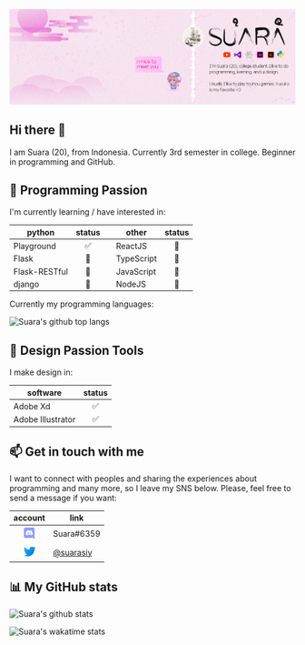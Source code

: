 ![Suara's Banner](images/suara-cover-2.png)

## Hi there 👋

I am Suara (20), from Indonesia. Currently 3rd semester in college. Beginner in programming and GitHub.

## 🌱 Programming Passion

I'm currently learning / have interested in:

| python        | status   |   | other      | status |
| ------------- | :------: | - | ---------- | :----: |
| Playground    |✅       |   | ReactJS     | 🔄    |
| Flask         |🔄       |   | TypeScript  | 🔄    |
| Flask-RESTful |🔄       |   | JavaScript  | 🔄    |
| django        |🔄       |   | NodeJS      | 🔄    |

Currently my programming languages:

![Suara's github top langs](https://github-readme-stats.vercel.app/api/top-langs/?username=suarasiy&layout=compact)

## 🌱 Design Passion Tools

I make design in:

| software          | status   |
| ----------------- | :------: |
| Adobe Xd          | ✅      |
| Adobe Illustrator | ✅      |

## 📫 Get in touch with me

I want to connect with peoples and sharing the experiences about programming and many more, so I leave my SNS below. Please, feel free to send a message if you want:

| account   | link |
| :-------: | ---- |
| <img src="images/discord.png" alt="discord" width="24"/> | Suara#6359 |
| <img src="images/twitter.png" alt="twitter" width="24"/> | [@suarasiy](https://twitter.com/suarasiy) |

## 📊 My GitHub stats

![Suara's github stats](https://github-readme-stats.vercel.app/api?username=suarasiy&show_icons=true)

![Suara's wakatime stats](https://github-readme-stats.vercel.app/api/wakatime?username=suarasiy)

<!-- ## Time -->
<!-- [![Suara's wakatime tracker](https://wakatime.com/badge/github/suarasiy/suarasiy.svg)](https://wakatime.com/badge/github/suarasiy/suarasiy) -->

<!--
**suarasiy/suarasiy** is a ✨ _special_ ✨ repository because its `README.md` (this file) appears on your GitHub profile.

Here are some ideas to get you started:

- 🔭 I’m currently working on ...
- 🌱 I’m currently learning ...
- 👯 I’m looking to collaborate on ...
- 🤔 I’m looking for help with ...
- 💬 Ask me about ...
- 📫 How to reach me: ...
- 😄 Pronouns: ...
- ⚡ Fun fact: ...
-->
